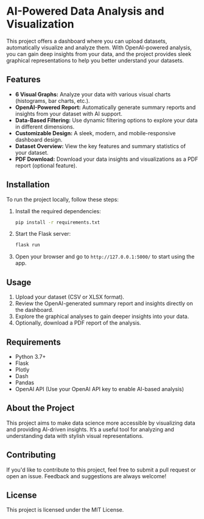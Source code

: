 # AI-Powered Data Analysis and Visualization

This project offers a dashboard where you can upload datasets, automatically visualize and analyze them. With OpenAI-powered analysis, you can gain deep insights from your data, and the project provides sleek graphical representations to help you better understand your datasets.

## Features
- **6 Visual Graphs:** Analyze your data with various visual charts (histograms, bar charts, etc.).
- **OpenAI-Powered Report:** Automatically generate summary reports and insights from your dataset with AI support.
- **Data-Based Filtering:** Use dynamic filtering options to explore your data in different dimensions.
- **Customizable Design:** A sleek, modern, and mobile-responsive dashboard design.
- **Dataset Overview:** View the key features and summary statistics of your dataset.
- **PDF Download:** Download your data insights and visualizations as a PDF report (optional feature).

## Installation
To run the project locally, follow these steps:

1. Install the required dependencies:
    ```bash
    pip install -r requirements.txt
    ```

2. Start the Flask server:
    ```bash
    flask run
    ```

3. Open your browser and go to `http://127.0.0.1:5000/` to start using the app.

## Usage
1. Upload your dataset (CSV or XLSX format).
2. Review the OpenAI-generated summary report and insights directly on the dashboard.
3. Explore the graphical analyses to gain deeper insights into your data.
4. Optionally, download a PDF report of the analysis.

## Requirements
- Python 3.7+
- Flask
- Plotly
- Dash
- Pandas
- OpenAI API (Use your OpenAI API key to enable AI-based analysis)

## About the Project
This project aims to make data science more accessible by visualizing data and providing AI-driven insights. It’s a useful tool for analyzing and understanding data with stylish visual representations.

## Contributing
If you'd like to contribute to this project, feel free to submit a pull request or open an issue. Feedback and suggestions are always welcome!

## License
This project is licensed under the MIT License.
